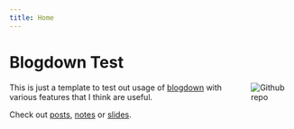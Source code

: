 ```yaml
---
title: Home
---
```


# Blogdown Test

[<img src="https://simpleicons.org/icons/github.svg" style="max-width:15%;min-width:40px;float:right;" alt="Github repo" />](https://github.com/awllee/blogdown-test)

This is just a template to test out usage of [blogdown](https://bookdown.org/yihui/blogdown) with various features that I think are useful.

Check out [posts](post/), [notes](note/) or [slides](slides/).
